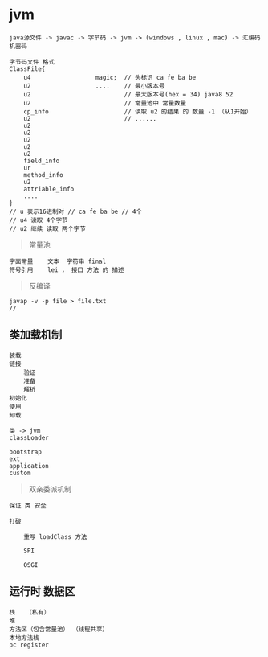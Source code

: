 

# jvm


    java源文件 -> javac -> 字节码 -> jvm -> (windows , linux , mac) -> 汇编码 机器码
    
    字节码文件 格式
    ClassFile{
        u4                  magic;  // 头标识 ca fe ba be
        u2                  ....    // 最小版本号
        u2                          // 最大版本号(hex = 34) java8 52
        u2                          // 常量池中 常量数量
        cp_info                     // 读取 u2 的结果 的 数量 -1 （从1开始）
        u2                          // ......
        u2
        u2
        u2
        u2
        u2
        field_info
        ur
        method_info
        u2
        attriable_info
        ....
    }
    // u 表示16进制对 // ca fe ba be // 4个
    // u4 读取 4个字节
    // u2 继续 读取 两个字节
    
    
> 常量池    

    字面常量    文本  字符串 final
    符号引用    lei ， 接口 方法 的 描述
    
    
> 反编译

    javap -v -p file > file.txt    
    //
    
    
## 类加载机制

    装载
    链接
        验证
        准备
        解析
    初始化
    使用
    卸载

    类 -> jvm
    classLoader
    
    bootstrap
    ext
    application
    custom
    
> 双亲委派机制

    保证 类 安全
        
    打破
    
        重写 loadClass 方法
        
        SPI
        
        OSGI
        
        
        
## 运行时 数据区

    栈   （私有）
    堆
    方法区（包含常量池） （线程共享）
    本地方法栈
    pc register
    
    
            
